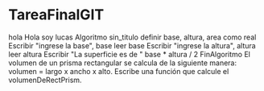 # TareaFinalGIT
hola
Hola soy lucas
Algoritmo sin_titulo
	definir base, altura, area como real
	Escribir "ingrese la base", base
	leer base
	Escribir "ingrese la altura", altura
	leer altura
	Escribir "La superficie es de " base * altura / 2
FinAlgoritmo
El volumen de un prisma rectangular se calcula de la siguiente manera: volumen = largo x 
ancho x alto. Escribe una función que calcule el volumenDeRectPrism.
